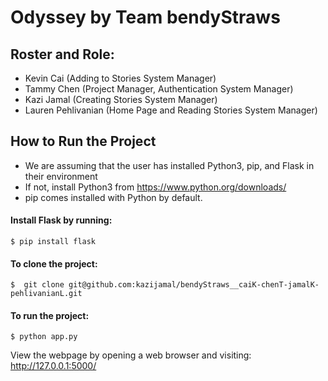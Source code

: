 # Odyssey by Team bendyStraws
## Roster and Role:
- Kevin Cai (Adding to Stories System Manager)
- Tammy Chen (Project Manager, Authentication System Manager)
- Kazi Jamal (Creating Stories System Manager)
- Lauren Pehlivanian (Home Page and Reading Stories System Manager)

## How to Run the Project 
- We are assuming that the user has installed Python3, pip, and Flask in their environment
- If not, install Python3 from https://www.python.org/downloads/
- pip comes installed with Python by default.

#### Install Flask by running: 
```console
$ pip install flask
```

#### To clone the project: 
```console
$  git clone git@github.com:kazijamal/bendyStraws__caiK-chenT-jamalK-pehlivanianL.git
```


#### To run the project: 
```console
$ python app.py 
```

View the webpage by opening a web browser and visiting: http://127.0.0.1:5000/
